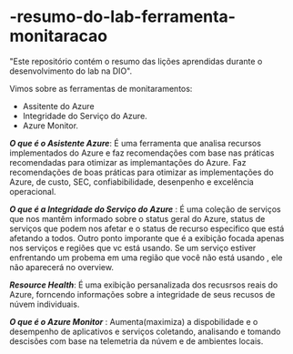 # -resumo-do-lab-ferramenta-monitaracao
"Este repositório contém o resumo das lições aprendidas durante o desenvolvimento do lab na DIO".

Vimos sobre as  ferramentas de monitaramentos: 

* Assitente do Azure 
* Integridade do Serviço do Azure. 
* Azure Monitor.

***O que é o Asistente Azure***: É uma ferramenta que analisa recursos implementados do Azure e faz recomendações com base nas práticas recomendadas para otimizar as implemantações do Azure. Faz 
recomendações de boas práticas para otimizar as implementações do Azure, de custo, SEC, confiabibilidade, desenpenho e excelência operacional. 


***O que é a Integridade do Serviço do Azure*** : É uma coleção de serviços que nos mantêm informado sobre o status geral do Azure, status de serviços que podem nos afetar e o status de recurso especifico que está afetando a todos. 
                                                  Outro ponto imporante que é a exibição focada apenas nos serviços e regiões que vc está usando. Se um serviço estiver enfrentando um probema em uma região que você não está usando , ele não aparecerá no overview. 


***Resource Health***: É uma exibição  persanalizada dos recusrsos reais do Azure, forncendo informações sobre a integridade de seus recusos de núvem individuais. 

***O que é o Azure Monitor*** : Aumenta(maximiza) a dispobilidade e o desempenho de aplicativos e serviços coletando, analisando e tomando descisões com base na telemetria da núvem e de ambientes locais. 

 

